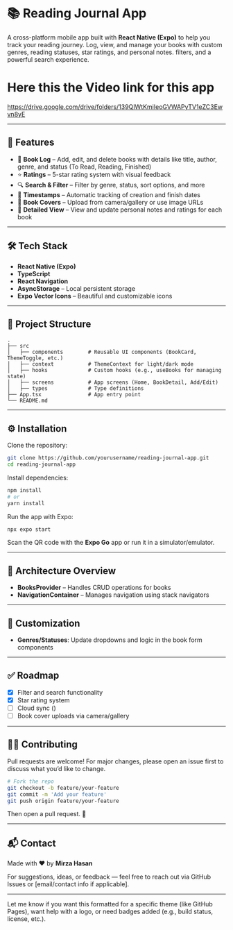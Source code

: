 

# 📚 Reading Journal App

A cross-platform mobile app built with **React Native (Expo)** to help you track your reading journey. Log, view, and manage your books with custom genres, reading statuses, star ratings, and personal notes. filters, and a powerful search experience.

# Here this the Video link for this app
https://drive.google.com/drive/folders/139QIWtKmiIeoGVWAPyTV1eZC3Ewvn8yE

---

## 🌟 Features

- 🧾 **Book Log** – Add, edit, and delete books with details like title, author, genre, and status (To Read, Reading, Finished)
- ⭐ **Ratings** – 5-star rating system with visual feedback
- 🔍 **Search & Filter** – Filter by genre, status, sort options, and more
- 📅 **Timestamps** – Automatic tracking of creation and finish dates
- 📸 **Book Covers** – Upload from camera/gallery or use image URLs
- 📖 **Detailed View** – View and update personal notes and ratings for each book

---

## 🛠️ Tech Stack

- **React Native (Expo)**
- **TypeScript**
- **React Navigation**
- **AsyncStorage** – Local persistent storage
- **Expo Vector Icons** – Beautiful and customizable icons

---

## 📂 Project Structure

```
.
├── src
│   ├── components        # Reusable UI components (BookCard, ThemeToggle, etc.)
│   ├── context           # ThemeContext for light/dark mode
│   ├── hooks             # Custom hooks (e.g., useBooks for managing state)
│   ├── screens           # App screens (Home, BookDetail, Add/Edit)
│   ├── types             # Type definitions
├── App.tsx               # App entry point
└── README.md
```

---

## ⚙️ Installation

Clone the repository:

```bash
git clone https://github.com/yourusername/reading-journal-app.git
cd reading-journal-app
```

Install dependencies:

```bash
npm install
# or
yarn install
```

Run the app with Expo:

```bash
npx expo start
```

Scan the QR code with the **Expo Go** app or run it in a simulator/emulator.

---

## 🧠 Architecture Overview

- **BooksProvider** – Handles CRUD operations for books
- **NavigationContainer** – Manages navigation using stack navigators

---

## 🌈 Customization

- **Genres/Statuses**: Update dropdowns and logic in the book form components

---

## ✅ Roadmap

- [x] Filter and search functionality  
- [x] Star rating system  
- [ ] Cloud sync ()  
- [ ] Book cover uploads via camera/gallery  

---

## 👨‍💻 Contributing

Pull requests are welcome! For major changes, please open an issue first to discuss what you’d like to change.

```bash
# Fork the repo
git checkout -b feature/your-feature
git commit -m 'Add your feature'
git push origin feature/your-feature
```

Then open a pull request. 💬

---

## 📬 Contact

Made with ❤️ by **Mirza Hasan**

For suggestions, ideas, or feedback — feel free to reach out via GitHub Issues or [email/contact info if applicable].

---

Let me know if you want this formatted for a specific theme (like GitHub Pages), want help with a logo, or need badges added (e.g., build status, license, etc.).
